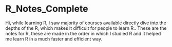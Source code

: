 # R_Notes_Complete
Hi, while learning R, I saw majority of courses available directly dive into the depths of the R, which makes it difficult for people to learn R.. These are the notes for R, these are made in the order in which I studied R and it helped me learn R in a much faster and efficient way.
